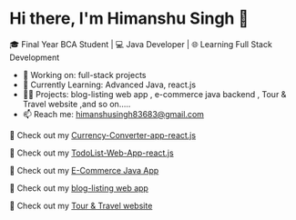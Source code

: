 # Hi there, I'm Himanshu Singh 👋

🎓 Final Year BCA Student | 💻 Java Developer | 🌐 Learning Full Stack Development

- 🔭 Working on: full-stack projects
- 🌱 Currently Learning: Advanced Java, react.js
- 👨‍💻 Projects: blog-listing web app , e-commerce java backend , Tour & Travel website ,and so on.....
- 📫 Reach me: himanshusingh83683@gmail.com

📌 Check out my [Currency-Converter-app-react.js](https://chipper-dragon-35f3ca.netlify.app/)

📌 Check out my [TodoList-Web-App-react.js](https://todolist-web-app-reactjs.netlify.app/)
 
📌 Check out my [E-Commerce Java App](https://github.com/harshsinghpujari/java-ecommerce-app)

📌 Check out my [blog-listing web app](https://merry-puppy-00e2c4.netlify.app/)

📌 Check out my [Tour & Travel website](https://github.com/harshsinghpujari/ExploreEase-Tour-Travel_Project)



